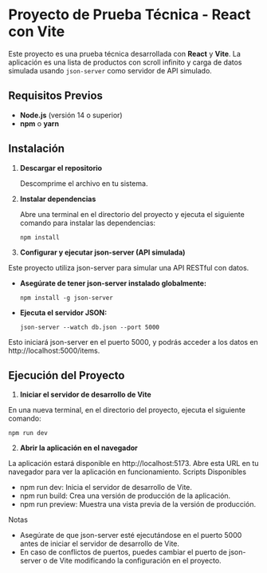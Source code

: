 # Proyecto de Prueba Técnica - React con Vite

Este proyecto es una prueba técnica desarrollada con **React** y **Vite**. La aplicación es una lista de productos con scroll infinito y carga de datos simulada usando `json-server` como servidor de API simulado.

## Requisitos Previos

- **Node.js** (versión 14 o superior)
- **npm** o **yarn**

## Instalación

1. **Descargar el repositorio**

   Descomprime el archivo en tu sistema.

2. **Instalar dependencias**

   Abre una terminal en el directorio del proyecto y ejecuta el siguiente comando para instalar las dependencias:
    
    ```
    npm install
    ```

3. **Configurar y ejecutar json-server (API simulada)**

  Este proyecto utiliza json-server para simular una API RESTful con datos. 
  
  - **Asegúrate de tener json-server instalado globalmente:**
    
    ```
    npm install -g json-server
    ```

  - **Ejecuta el servidor JSON:**
  
    ```
    json-server --watch db.json --port 5000
    ```    

  Esto iniciará json-server en el puerto 5000, y podrás acceder a los datos en http://localhost:5000/items.

## Ejecución del Proyecto

1. **Iniciar el servidor de desarrollo de Vite**

  En una nueva terminal, en el directorio del proyecto, ejecuta el siguiente comando:

  ```
  npm run dev
  ```

2. **Abrir la aplicación en el navegador**

  La aplicación estará disponible en http://localhost:5173. Abre esta URL en tu navegador para ver la aplicación en funcionamiento.
  Scripts Disponibles
  - npm run dev: Inicia el servidor de desarrollo de Vite.
  - npm run build: Crea una versión de producción de la aplicación.
  - npm run preview: Muestra una vista previa de la versión de producción.

  Notas
  - Asegúrate de que json-server esté ejecutándose en el puerto 5000 antes de iniciar el servidor de desarrollo de Vite.
  - En caso de conflictos de puertos, puedes cambiar el puerto de json-server o de Vite modificando la configuración en el proyecto.
